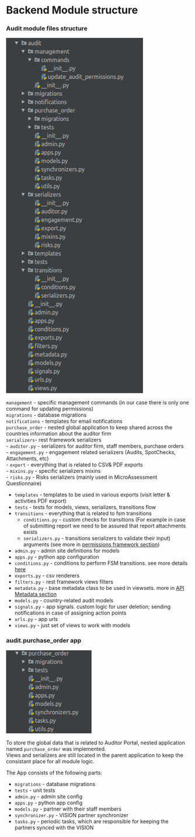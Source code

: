 # Backend Module structure

### Audit module files structure

![](../.gitbook/assets/screenshot-from-2018-09-19-18-00-34.png)

`management` - specific management commands \(in our case there is only one command for updating permissions\)  
`migrations` - database migrations  
`notifications` - templates for email notifications  
`purchase_order` - nested global application to keep shared across the countries information about the auditor firm  
`serializers`- rest framework serializers  
    - `auditor.py` - serializers for auditor firm, staff members, purchase orders  
    - `engagement.py` - engagement related serializers \(Audits, SpotChecks, Attachments, etc\)  
    - `export` - everything that is related to CSV& PDF exports  
    - `mixins.py` - specific serializers mixins  
    - `risks.py` - Risks serializers \(mainly used in MicroAssessment Questionnaire\)  
- `templates` - templates to be used in various exports \(visit letter & activities PDF export\)  
- `tests` - tests for models, views, serializers, transitions flow  
- `transitions` - everything that is related to fsm transitions  
    - `conditions.py` - custom checks for transitions \(For example in case of submitting report we need to be assured that report attachments exists  
    - `serializers.py` - transitions serializers to validate their input\) arguments \(see more in [permissions framework section](https://razortheory.gitbook.io/third-party-monitoring-module-documentation/technical-documentation/permissions-framework)\)  
- `admin.py` - admin site definitions for models  
- `apps.py` - python app configuration  
- `conditions.py` - conditions to perform FSM transitions. see more details [here](https://razortheory.gitbook.io/third-party-monitoring-module-documentation/technical-documentation/fsm-transitions-conditions)  
- `exports.py` - csv renderers  
- `filters.py` - rest framework views filters  
- `metadata.py` - base metadata class to be used in viewsets. more in [API Metadata section](https://razortheory.gitbook.io/third-party-monitoring-module-documentation/technical-documentation/api-metadata)  
- `models.py` -  country-related audit models  
- `signals.py` - app signals. custom logic for user deletion; sending notifications in case of assigning action points  
- `urls.py` - app urls  
- `views.py` - just set of views to work with models

### audit.purchase\_order app

![](../.gitbook/assets/screenshot-from-2018-09-19-18-02-08.png)

To store the global data that is related to Auditor Portal, nested application named `purchase_order` was implemented.  
Views and serializers are still located in the parent application to keep the consistant place for all module logic.

The App consists of the following parts:  
- `migrations` - database migrations  
- `tests` - unit tests  
- `admin.py` - admin site config  
- `apps.py` - python app config  
- `models.py` - partner with their staff members  
- `synchronizer.py` - VISION partner synchronizer  
- `tasks.py` - periodic tasks, which are responsible for keeping the  partners synced with the VISION  


